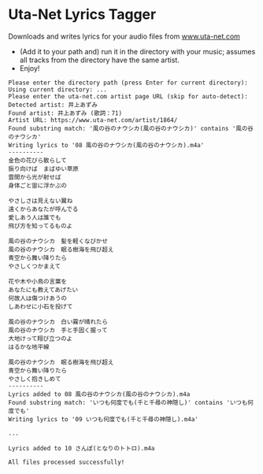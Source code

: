 # Uta-Net Lyrics Tagger

Downloads and writes lyrics for your audio files from www.uta-net.com

- (Add it to your path and) run it in the directory with your music; assumes all tracks from the directory have the same artist.
- Enjoy!

```
Please enter the directory path (press Enter for current directory):
Using current directory: ...
Please enter the uta-net.com artist page URL (skip for auto-detect):
Detected artist: 井上あずみ
Found artist: 井上あずみ (歌詞：71)
Artist URL: https://www.uta-net.com/artist/1864/
Found substring match: '風の谷のナウシカ(風の谷のナウシカ)' contains '風の谷のナウシカ'
Writing lyrics to '08 風の谷のナウシカ(風の谷のナウシカ).m4a'
----------
金色の花びら散らして
振り向けば　まばゆい草原
雲間から光が射せば
身体ごと宙に浮かぶの

やさしさは見えない翼ね
遠くからあなたが呼んでる
愛しあう人は誰でも
飛び方を知ってるものよ

風の谷のナウシカ　髪を軽くなびかせ
風の谷のナウシカ　眠る樹海を飛び超え
青空から舞い降りたら
やさしくつかまえて

花や木や小鳥の言葉を
あなたにも教えてあげたい
何故人は傷つけあうの
しあわせに小石を投げて

風の谷のナウシカ　白い霧が晴れたら
風の谷のナウシカ　手と手固く握って
大地けって翔び立つのよ
はるかな地平線

風の谷のナウシカ　眠る樹海を飛び超え
青空から舞い降りたら
やさしく抱きしめて
----------
Lyrics added to 08 風の谷のナウシカ(風の谷のナウシカ).m4a
Found substring match: 'いつも何度でも(千と千尋の神隠し)' contains 'いつも何度でも'
Writing lyrics to '09 いつも何度でも(千と千尋の神隠し).m4a'

...

Lyrics added to 10 さんぽ(となりのトトロ).m4a

All files processed successfully!

```
